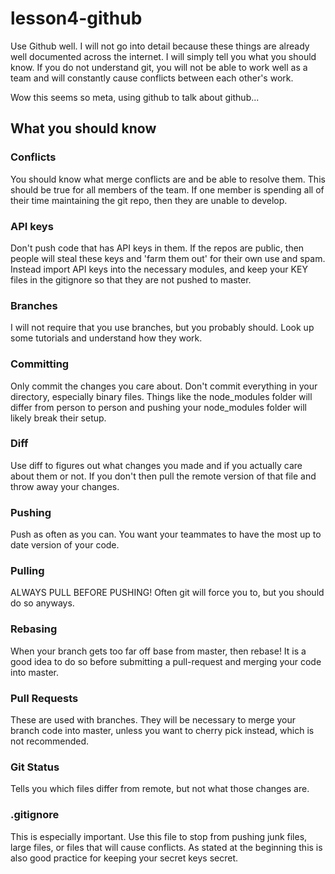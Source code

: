 # lesson4-github
Use Github well. I will not go into detail because these things are already well documented across the internet. I will simply tell you what you should know. If you do not understand git, you will not be able to work well as a team and will constantly cause conflicts between each other's work.

Wow this seems so meta, using github to talk about github...

## What you should know
### Conflicts
You should know what merge conflicts are and be able to resolve them. This should be true for all members of the team. If one member is spending all of their time maintaining the git repo, then they are unable to develop.
### API keys
Don't push code that has API keys in them. If the repos are public, then people will steal these keys and 'farm them out' for their own use and spam. Instead import API keys into the necessary modules, and keep your KEY files in the gitignore so that they are not pushed to master.
### Branches
I will not require that you use branches, but you probably should. Look up some tutorials and understand how they work.
### Committing
Only commit the changes you care about. Don't commit everything in your directory, especially binary files. Things like the node_modules folder will differ from person to person and pushing your node_modules folder will likely break their setup.
### Diff
Use diff to figures out what changes you made and if you actually care about them or not. If you don't then pull the remote version of that file and throw away your changes.
### Pushing
Push as often as you can. You want your teammates to have the most up to date version of your code.
### Pulling
ALWAYS PULL BEFORE PUSHING! Often git will force you to, but you should do so anyways.
### Rebasing
When your branch gets too far off base from master, then rebase! It is a good idea to do so before submitting a pull-request and merging your code into master.
### Pull Requests
These are used with branches. They will be necessary to merge your branch code into master, unless you want to cherry pick instead, which is not recommended.
### Git Status
Tells you which files differ from remote, but not what those changes are.
### .gitignore
This is especially important. Use this file to stop from pushing junk files, large files, or files that will cause conflicts. As stated at the beginning this is also good practice for keeping your secret keys secret.
